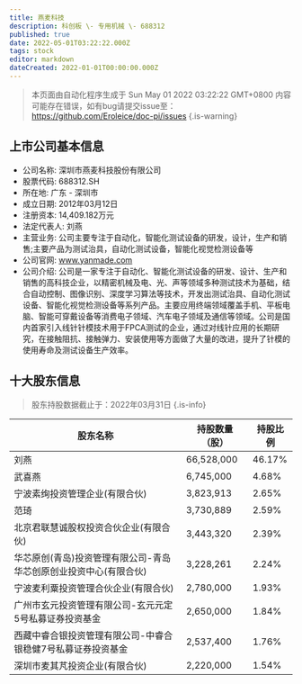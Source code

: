 ```yaml
---
title: 燕麦科技
description: 科创板 \- 专用机械 \- 688312
published: true
date: 2022-05-01T03:22:22.000Z
tags: stock
editor: markdown
dateCreated: 2022-01-01T00:00:00.000Z
---
```


> 本页面由自动化程序生成于 Sun May 01 2022 03:22:22 GMT+0800
> 内容可能存在错误，如有bug请提交issue至：https://github.com/Eroleice/doc-pi/issues
{.is-warning}

## 上市公司基本信息
- 公司名称: 深圳市燕麦科技股份有限公司
- 股票代码: 688312.SH
- 所在地: 广东 - 深圳市
- 成立日期: 2012年03月12日
- 注册资本: 14,409.182万元
- 法定代表人: 刘燕
- 主营业务: 公司主要专注于自动化，智能化测试设备的研发，设计，生产和销售;主要产品为测试治具，自动化测试设备，智能化视觉检测设备等
- 公司官网: www.yanmade.com
- 公司介绍: 公司是一家专注于自动化、智能化测试设备的研发、设计、生产和销售的高科技企业，以精密机械及电、光、声等领域多种测试技术为基础，结合自动控制、图像识别、深度学习算法等技术，开发出测试治具、自动化测试设备、智能化视觉检测设备等系列产品。主要应用终端领域覆盖手机、平板电脑、智能可穿戴设备等消费电子领域、汽车电子领域及通信等领域。公司是国内首家引入线针针模技术用于FPCA测试的企业，通过对线针应用的长期研究，在接触阻抗、接触弹力、安装使用等方面做了大量的改进，提升了针模的使用寿命及测试设备生产效率。


## 十大股东信息
> 股东持股数据截止于：2022年03月31日
{.is-info}

| 股东名称 | 持股数量（股） | 持股比例 |
| --- | --- | --- |
| 刘燕 | 66,528,000 | 46.17% |
| 武喜燕 | 6,745,000 | 4.68% |
| 宁波素绚投资管理企业(有限合伙) | 3,823,913 | 2.65% |
| 范琦 | 3,730,889 | 2.59% |
| 北京君联慧诚股权投资合伙企业(有限合伙) | 3,443,320 | 2.39% |
| 华芯原创(青岛)投资管理有限公司-青岛华芯创原创业投资中心(有限合伙) | 3,228,261 | 2.24% |
| 宁波麦利粟投资管理合伙企业(有限合伙) | 2,780,000 | 1.93% |
| 广州市玄元投资管理有限公司-玄元元定5号私募证券投资基金 | 2,650,000 | 1.84% |
| 西藏中睿合银投资管理有限公司-中睿合银稳健7号私募证券投资基金 | 2,537,400 | 1.76% |
| 深圳市麦其芃投资企业(有限合伙) | 2,220,000 | 1.54% |




